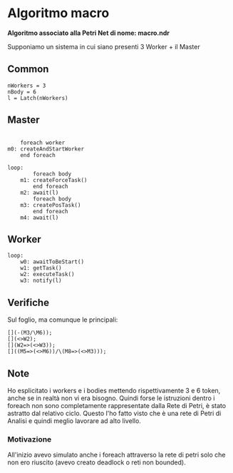 # Algoritmo macro
**Algoritmo associato alla Petri Net di nome: macro.ndr**

Supponiamo un sistema in cui siano presenti 3 Worker + il Master
## Common
```
nWorkers = 3
nBody = 6
l = Latch(nWorkers)
```

## Master
```

    foreach worker
m0: createAndStartWorker
    end foreach

loop:
        foreach body
    m1: createForceTask()
        end foreach
    m2: await(l)
        foreach body
    m3: createPosTask()
        end foreach
    m4: await(l)

```

## Worker
```
loop:
    w0: awaitToBeStart()
    w1: getTask()
    w2: executeTask()
    w3: notify(l)
```

## Verifiche
Sul foglio, ma comunque le principali:
```
[](-(M3/\M6));
[](<>W2);
[](W2=>(<>W3));
[]((M5=>(<>M6))/\(M8=>(<>M3)));
```

## Note
Ho esplicitato i workers e i bodies mettendo rispettivamente 3 e 6 token, anche se in realtà non vi era bisogno.
Quindi forse le istruzioni dentro i foreach non sono completamente rappresentate dalla Rete di Petri, è stato astratto dal relativo ciclo. Questo l'ho fatto visto che è una rete di Petri di Analisi e quindi meglio lavorare ad alto livello.

### Motivazione
All'inizio avevo simulato anche i foreach attraverso la rete di petri solo che non ero riuscito (avevo creato deadlock o reti non bounded).